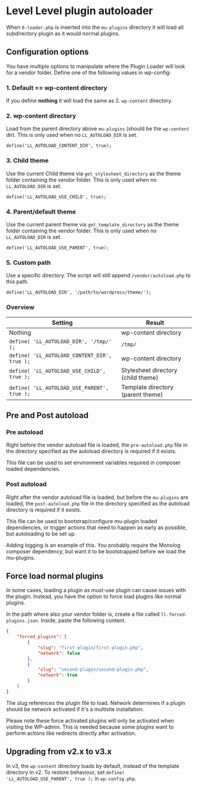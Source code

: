 # Level Level plugin autoloader

When `0-loader.php` is inserted into the `mu-plugins` directory it will load all subdirectory plugin as it would normal plugins. 

## Configuration options

You have multiple options to manipulate where the Plugin Loader will look for a vendor folder. Define one of the following values in wp-config:

### 1. Default == wp-content directory
If you define **nothing** it will load the same as 2. `wp-content` directory.

### 2. wp-content directory

Load from the parent directory above `mu-plugins` (should be the `wp-content` dir). This is only used when no `LL_AUTOLOAD_DIR` is set.

```
define('LL_AUTOLOAD_CONTENT_DIR', true);
```

### 3. Child theme
Use the current Child theme via `get_stylesheet_directory` as the theme folder containing the vendor folder. This is only used when no `LL_AUTOLOAD_DIR` is set.

```
define('LL_AUTOLOAD_USE_CHILD', true);
```

### 4. Parent/default theme
Use the current parent theme via `get_template_directory` as the theme folder containing the vendor folder. This is only used when no `LL_AUTOLOAD_DIR` is set.

```
define('LL_AUTOLOAD_USE_PARENT', true);
```

### 5. Custom path
Use a specific directory. The script will still append `/vendor/autoload.php` to this path.

```
define('LL_AUTOLOAD_DIR', '/path/to/wordpress/theme/');
```

### Overview

| **Setting**                                  | **Result**                         |
|----------------------------------------------|------------------------------------|
| Nothing                                      | wp-content directory               |
| `define( 'LL_AUTOLOAD_DIR', '/tmp/' );`      | `/tmp/`                            |
| `define( 'LL_AUTOLOAD_CONTENT_DIR', true );` | wp-content directory               |
| `define( 'LL_AUTOLOAD_USE_CHILD', true );`   | Stylesheet directory (child theme) |
| `define( 'LL_AUTOLOAD_USE_PARENT', true );`  | Template directory (parent theme)  |

## Pre and Post autoload

### Pre autoload
Right before the vendor autoload file is loaded, the `pre-autoload.php` file in the directory specified as the autoload directory is required if it exists. 

This file can be used to set environment variables required in composer loaded dependencies.

### Post autoload
Right after the vendor autoload file is loaded, but before the `mu-plugins` are loaded, the `post-autoload.php` file in the directory specified as the autoload directory is required if it exists.

This file can be used to bootstrap/configure mu-plugin loaded dependencies, or trigger actions that need to happen as early as possible, but autoloading to be set up. 

Adding logging is an example of this. You probably require the Monolog composer dependency, but want it to be bootstrapped before we load the mu-plugins.

## Force load normal plugins
In some cases, loading a plugin as must-use plugin can cause issues with the plugin.
Instead, you have the option to force load plugins like normal plugins.

In the path where also your vendor folder is, create a file called `ll-forced-plugins.json`.
Inside, paste the following content.

```json
{
	"forced_plugins": [
		{
			"slug": "first-plugin/first-plugin.php",
			"network": false
		},
        {
			"slug": "second-plugin/second-plugin.php",
			"network": true
		}
	]
}
```

The slug references the plugin file to load.
Network determines if a plugin should be network activated if it's a multisite installation.

Please note these force activated plugins will only be activated when visiting the WP-admin.
This is needed because some plugins want to perform actions like redirects directly after activation.

## Upgrading from v2.x to v3.x
In v3, the `wp-content` directory loads by default, instead of the template directory in v2. To restore behaviour, set `define( 'LL_AUTOLOAD_USE_PARENT', true );` in `wp-config.php`.
